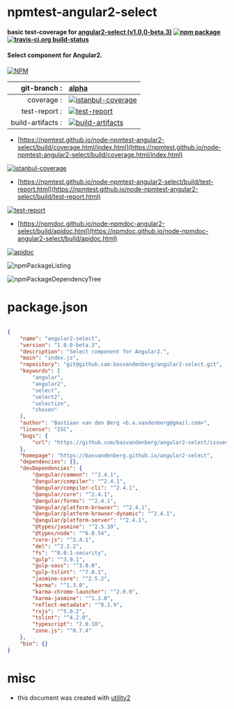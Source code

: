 # npmtest-angular2-select

#### basic test-coverage for  [angular2-select (v1.0.0-beta.3)](https://basvandenberg.github.io/angular2-select)  [![npm package](https://img.shields.io/npm/v/npmtest-angular2-select.svg?style=flat-square)](https://www.npmjs.org/package/npmtest-angular2-select) [![travis-ci.org build-status](https://api.travis-ci.org/npmtest/node-npmtest-angular2-select.svg)](https://travis-ci.org/npmtest/node-npmtest-angular2-select)

#### Select component for Angular2.

[![NPM](https://nodei.co/npm/angular2-select.png?downloads=true&downloadRank=true&stars=true)](https://www.npmjs.com/package/angular2-select)

| git-branch : | [alpha](https://github.com/npmtest/node-npmtest-angular2-select/tree/alpha)|
|--:|:--|
| coverage : | [![istanbul-coverage](https://npmtest.github.io/node-npmtest-angular2-select/build/coverage.badge.svg)](https://npmtest.github.io/node-npmtest-angular2-select/build/coverage.html/index.html)|
| test-report : | [![test-report](https://npmtest.github.io/node-npmtest-angular2-select/build/test-report.badge.svg)](https://npmtest.github.io/node-npmtest-angular2-select/build/test-report.html)|
| build-artifacts : | [![build-artifacts](https://npmtest.github.io/node-npmtest-angular2-select/glyphicons_144_folder_open.png)](https://github.com/npmtest/node-npmtest-angular2-select/tree/gh-pages/build)|

- [https://npmtest.github.io/node-npmtest-angular2-select/build/coverage.html/index.html](https://npmtest.github.io/node-npmtest-angular2-select/build/coverage.html/index.html)

[![istanbul-coverage](https://npmtest.github.io/node-npmtest-angular2-select/build/screenCapture.buildCi.browser.%252Ftmp%252Fbuild%252Fcoverage.lib.html.png)](https://npmtest.github.io/node-npmtest-angular2-select/build/coverage.html/index.html)

- [https://npmtest.github.io/node-npmtest-angular2-select/build/test-report.html](https://npmtest.github.io/node-npmtest-angular2-select/build/test-report.html)

[![test-report](https://npmtest.github.io/node-npmtest-angular2-select/build/screenCapture.buildCi.browser.%252Ftmp%252Fbuild%252Ftest-report.html.png)](https://npmtest.github.io/node-npmtest-angular2-select/build/test-report.html)

- [https://npmdoc.github.io/node-npmdoc-angular2-select/build/apidoc.html](https://npmdoc.github.io/node-npmdoc-angular2-select/build/apidoc.html)

[![apidoc](https://npmdoc.github.io/node-npmdoc-angular2-select/build/screenCapture.buildCi.browser.%252Ftmp%252Fbuild%252Fapidoc.html.png)](https://npmdoc.github.io/node-npmdoc-angular2-select/build/apidoc.html)

![npmPackageListing](https://npmtest.github.io/node-npmtest-angular2-select/build/screenCapture.npmPackageListing.svg)

![npmPackageDependencyTree](https://npmtest.github.io/node-npmtest-angular2-select/build/screenCapture.npmPackageDependencyTree.svg)



# package.json

```json

{
    "name": "angular2-select",
    "version": "1.0.0-beta.3",
    "description": "Select component for Angular2.",
    "main": "index.js",
    "repository": "git@github.com:basvandenberg/angular2-select.git",
    "keywords": [
        "angular",
        "angular2",
        "select",
        "select2",
        "selectize",
        "chosen"
    ],
    "author": "Bastiaan van den Berg <b.a.vandenberg@gmail.com>",
    "license": "ISC",
    "bugs": {
        "url": "https://github.com/basvandenberg/angular2-select/issues"
    },
    "homepage": "https://basvandenberg.github.io/angular2-select",
    "dependencies": {},
    "devDependencies": {
        "@angular/common": "^2.4.1",
        "@angular/compiler": "^2.4.1",
        "@angular/compiler-cli": "^2.4.1",
        "@angular/core": "^2.4.1",
        "@angular/forms": "^2.4.1",
        "@angular/platform-browser": "^2.4.1",
        "@angular/platform-browser-dynamic": "^2.4.1",
        "@angular/platform-server": "^2.4.1",
        "@types/jasmine": "^2.5.39",
        "@types/node": "^6.0.54",
        "core-js": "^2.4.1",
        "del": "^2.2.2",
        "fs": "^0.0.1-security",
        "gulp": "^3.9.1",
        "gulp-sass": "^3.0.0",
        "gulp-tslint": "^7.0.1",
        "jasmine-core": "^2.5.2",
        "karma": "^1.3.0",
        "karma-chrome-launcher": "^2.0.0",
        "karma-jasmine": "^1.1.0",
        "reflect-metadata": "^0.1.9",
        "rxjs": "^5.0.2",
        "tslint": "^4.2.0",
        "typescript": "2.0.10",
        "zone.js": "^0.7.4"
    },
    "bin": {}
}
```



# misc
- this document was created with [utility2](https://github.com/kaizhu256/node-utility2)
